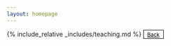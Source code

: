 ```yaml
---
layout: homepage
---
```

<div class="blank-div"></div>
{% include_relative _includes/teaching.md %}
<a href="./" class="btn btn-sm z-depth-0" role="button" style="font-size:12px; color: #000000; border: 1px solid #000000; padding-left: 0.5rem; padding-right: 0.5rem; padding-top: 0.1rem; padding-bottom: 0.1rem;">Back</a>